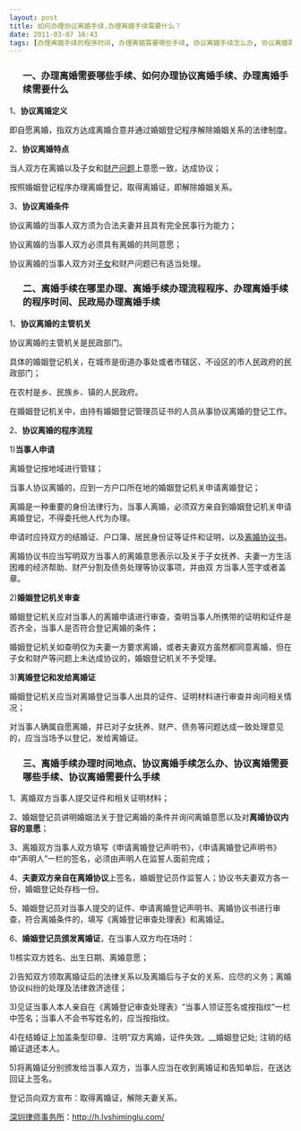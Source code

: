 ```yaml
---
layout: post
title: 如何办理协议离婚手续,办理离婚手续需要什么？
date: 2011-03-07 16:43
tags: [办理离婚手续的程序时间, 办理离婚需要哪些手续, 协议离婚手续怎么办, 协议离婚需要什么手续, 协议离婚需要哪些手续, 民政局办理离婚手续, 深圳婚姻律师咨询, 离婚手续, 离婚手续办理时间地点, 离婚手续办理流程程序, 离婚手续在哪里办理]
---
```

<ol>
<h3>一、办理离婚需要哪些手续、如何办理协议离婚手续、办理离婚手续需要什么</h3>
</ol>
1、<strong>协议离婚定义</strong>

即自愿离婚，指双方达成离婚合意并通过婚姻登记程序解除婚姻关系的法律制度。

2、<strong>协议离婚特点</strong>

当人双方在离婚以及子女和<a href="http://h.lvshiminglu.com/law/659.html" target="_blank">财产问题</a>上意愿一致，达成协议；

按照婚姻登记程序办理离婚登记，取得离婚证，即解除婚姻关系。

3、<strong>协议离婚条件</strong>

协议离婚的当事人双方须为合法夫妻并且具有完全民事行为能力；

协议离婚的当事人双方必须具有离婚的共同意愿；

协议离婚的当事人双方对<a href="http://h.lvshiminglu.com/law/650.html" target="_blank">子女</a>和财产问题已有适当处理。
<ol>
<h3>二、离婚手续在哪里办理、离婚手续办理流程程序、办理离婚手续的程序时间、民政局办理离婚手续</h3>
</ol>
1、<strong>协议离婚的主管机关</strong>

协议离婚的主管机关是民政部门。

具体的婚姻登记机关，在城市是街道办事处或者市辖区、不设区的市人民政府的民政部门；

在农村是乡、民族乡、镇的人民政府。

在婚姻登记机关中，由持有婚姻登记管理员证书的人员从事协议离婚的登记工作。

2、<strong>协议离婚的程序流程</strong>

1)<strong>当事人申请</strong>

离婚登记按地域进行管辖；

当事人协议离婚的，应到一方户口所在地的婚姻登记机关申请离婚登记；

离婚是一种重要的身份法律行为，当事人离婚，必须双方亲自到婚姻登记机关申请离婚登记，不得委托他人代为办理。

申请时应持双方的结婚证、户口簿、居民身份证等证件和证明，以及<a href="http://h.lvshiminglu.com/law/156.html" target="_blank">离婚协议书</a>。

离婚协议书应当写明双方当事人的离婚意思表示以及关于子女抚养、夫妻一方生活困难的经济帮助、财产分割及债务处理等协议事项，并由双
方当事人签字或者盖章。

2)<strong>婚姻登记机关审查</strong>

婚姻登记机关应对当事人的离婚申请进行审查，查明当事人所携带的证明和证件是否齐全，当事人是否符合登记离婚的条件；

婚姻登记机关如查明仅为夫妻一方要求离婚，或者夫妻双方虽然都同意离婚，但在子女和财产等问题上未达成协议的，婚姻登记机关不予受理。

3)<strong>离婚登记和发给离婚证</strong>

婚姻登记机关应当对离婚登记当事人出具的证件、证明材料进行审查并询问相关情况；

对当事人确属自愿离婚，并已对子女抚养、财产、债务等问题达成一致处理意见的，应当当场予以登记，发给离婚证。
<ol>
<h3>三、离婚手续办理时间地点、协议离婚手续怎么办、协议离婚需要哪些手续、协议离婚需要什么手续</h3>
</ol>
1、离婚双方当事人提交证件和相关证明材料；

2、婚姻登记员讲明婚姻法关于登记离婚的条件并询问离婚意愿以及对<strong>离婚协议内容的意愿</strong>；

3、离婚双方当事人双方填写《申请离婚登记声明书》，《申请离婚登记声明书》中“声明人”一栏的签名，必须由声明人在监誓人面前完成；

4、<strong>夫妻双方亲自在离婚协议</strong>上签名，婚姻登记员作监誓人；协议书夫妻双方各一份，婚姻登记处存档一份。

5、婚姻登记员对当事人提交的证件、申请离婚登记声明书、离婚协议书进行审查，符合离婚条件的，填写《离婚登记审查处理表》和离婚证。

6、<strong>婚姻登记员颁发离婚证</strong>，在当事人双方均在场时：

1)核实双方姓名、出生日期、离婚意愿；

2)告知双方领取离婚证后的法律关系以及离婚后与子女的关系、应尽的义务；离婚协议纠纷的处理及法律救济途径；

3)见证当事人本人亲自在《离婚登记审查处理表》“当事人领证签名或按指纹”一栏中签名；当事人不会书写姓名的，应当按指纹。

4)在结婚证上加盖条型印章、注明“双方离婚，证件失效。__婚姻登记处; 注销的结婚证退还本人。

5)将离婚证分别颁发给当事人双方，当事人应当在收到离婚证和告知单后，在送达回证上签名。

登记员向双方宣布：取得离婚证，解除夫妻关系。

<a href="http://h.lvshiminglu.com/">深圳律师事务所</a>：<a href="http://h.lvshiminglu.com/">http://h.lvshiminglu.com/</a>

